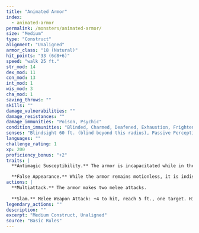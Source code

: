 ```yaml
---
title: "Animated Armor"
index:
  - animated-armor
permalink: /monsters/animated-armor/
size: "Medium"
type: "Construct"
alignment: "Unaligned"
armor_class: "18 (Natural)"
hit_points: "33 (6d8+6)"
speed: "walk 25 ft."
str_mod: 14
dex_mod: 11
con_mod: 13
int_mod: 1
wis_mod: 3
cha_mod: 1
saving_throws: ""
skills: ""
damage_vulnerabilities: ""
damage_resistances: ""
damage_immunities: "Poison, Psychic"
condition_immunities: "Blinded, Charmed, Deafened, Exhaustion, Frightened, Paralyzed, Petrified, Poisoned"
senses: "Blindsight 60 ft. (blind beyond this radius), Passive Perception 6"
languages: ""
challenge_rating: 1
xp: 200
proficiency_bonus: "+2"
traits: |
  **Antimagic Susceptibility.** The armor is incapacitated while in the area of an antimagic field. If targeted by dispel magic, the armor must succeed on a Constitution saving throw against the caster's spell save DC or fall unconscious for 1 minute.

  **False Appearance.** While the armor remains motionless, it is indistinguishable from a normal suit of armor.
actions: |
  **Multiattack.** The armor makes two melee attacks.
  
  **Slam.** Melee Weapon Attack: +4 to hit, reach 5 ft., one target. Hit: 5 (1d6 + 2) bludgeoning damage.  
legendary_actions: ""
description: ""
excerpt: "Medium Construct, Unaligned"
source: "Basic Rules"
---
```

